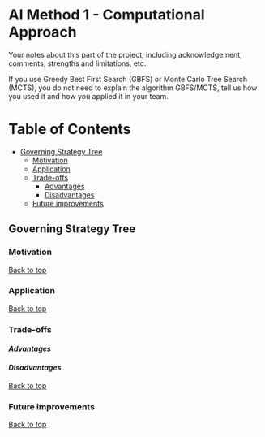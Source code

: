 # AI Method 1 - Computational Approach

Your notes about this part of the project, including acknowledgement, comments, strengths and limitations, etc.

If you use Greedy Best First Search (GBFS) or Monte Carlo Tree Search (MCTS), you do not need to explain the algorithm GBFS/MCTS, tell us how you used it and how you applied it in your team.

# Table of Contents
- [Governing Strategy Tree](#governing-strategy-tree)
  * [Motivation](#motivation)
  * [Application](#application)
  * [Trade-offs](#trade-offs)     
     - [Advantages](#advantages)
     - [Disadvantages](#disadvantages)
  * [Future improvements](#future-improvements)

## Governing Strategy Tree  

### Motivation  


[Back to top](#table-of-contents)

### Application  

[Back to top](#table-of-contents)


### Trade-offs  

#### *Advantages*  


#### *Disadvantages*

[Back to top](#table-of-contents)

### Future improvements  

[Back to top](#table-of-contents)
